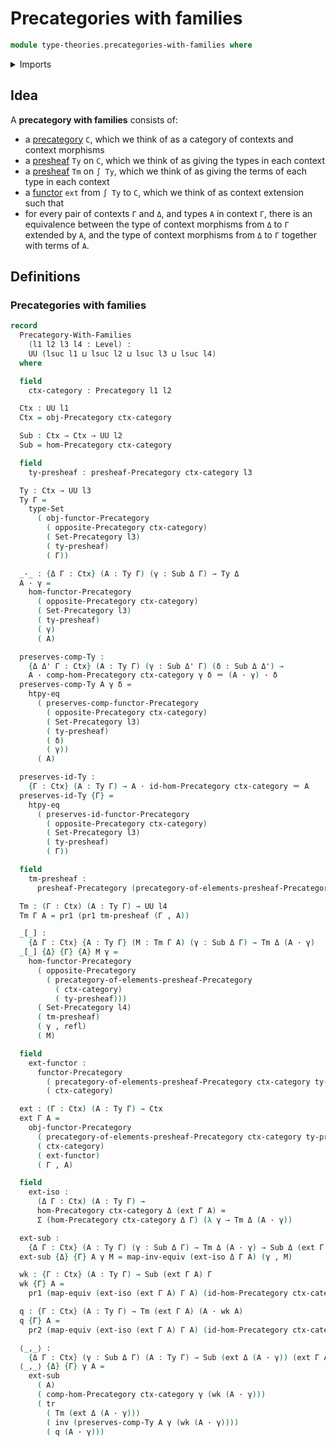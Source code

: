 # Precategories with families

```agda
module type-theories.precategories-with-families where
```

<details><summary>Imports</summary>

```agda
open import category-theory.functors-precategories
open import category-theory.natural-transformations-functors-precategories
open import category-theory.opposite-precategories
open import category-theory.precategories
open import category-theory.precategory-of-elements-of-a-presheaf
open import category-theory.presheaf-categories
open import category-theory.pullbacks-in-precategories

open import foundation.cartesian-product-types
open import foundation.category-of-sets
open import foundation.dependent-pair-types
open import foundation.equivalences
open import foundation.function-extensionality
open import foundation.identity-types
open import foundation.sections
open import foundation.sets
open import foundation.subtypes
open import foundation.transport-along-identifications
open import foundation.universe-levels
```

</details>

## Idea

A **precategory with families** consists of:

- a [precategory](category-theory.precategories.md) `C`, which we think of as a
  category of contexts and context morphisms
- a [presheaf](category-theory.presheaf-categories.md) `Ty` on `C`, which we
  think of as giving the types in each context
- a [presheaf](category-theory.presheaf-categories.md) `Tm` on `∫ Ty`, which we
  think of as giving the terms of each type in each context
- a [functor](category-theory.functors-precategories.md) `ext` from `∫ Ty` to
  `C`, which we think of as context extension such that
- for every pair of contexts `Γ` and `Δ`, and types `A` in context `Γ`, there is
  an equivalence between the type of context morphisms from `Δ` to `Γ` extended
  by `A`, and the type of context morphisms from `Δ` to `Γ` together with terms
  of `A`.

## Definitions

### Precategories with families

```agda
record
  Precategory-With-Families
    (l1 l2 l3 l4 : Level) :
    UU (lsuc l1 ⊔ lsuc l2 ⊔ lsuc l3 ⊔ lsuc l4)
  where

  field
    ctx-category : Precategory l1 l2

  Ctx : UU l1
  Ctx = obj-Precategory ctx-category

  Sub : Ctx → Ctx → UU l2
  Sub = hom-Precategory ctx-category

  field
    ty-presheaf : presheaf-Precategory ctx-category l3

  Ty : Ctx → UU l3
  Ty Γ =
    type-Set
      ( obj-functor-Precategory
        ( opposite-Precategory ctx-category)
        ( Set-Precategory l3)
        ( ty-presheaf)
        ( Γ))

  _·_ : {Δ Γ : Ctx} (A : Ty Γ) (γ : Sub Δ Γ) → Ty Δ
  A · γ =
    hom-functor-Precategory
      ( opposite-Precategory ctx-category)
      ( Set-Precategory l3)
      ( ty-presheaf)
      ( γ)
      ( A)

  preserves-comp-Ty :
    {Δ Δ' Γ : Ctx} (A : Ty Γ) (γ : Sub Δ' Γ) (δ : Sub Δ Δ') →
    A · comp-hom-Precategory ctx-category γ δ ＝ (A · γ) · δ
  preserves-comp-Ty A γ δ =
    htpy-eq
      ( preserves-comp-functor-Precategory
        ( opposite-Precategory ctx-category)
        ( Set-Precategory l3)
        ( ty-presheaf)
        ( δ)
        ( γ))
      ( A)

  preserves-id-Ty :
    {Γ : Ctx} (A : Ty Γ) → A · id-hom-Precategory ctx-category ＝ A
  preserves-id-Ty {Γ} =
    htpy-eq
      ( preserves-id-functor-Precategory
        ( opposite-Precategory ctx-category)
        ( Set-Precategory l3)
        ( ty-presheaf)
        ( Γ))

  field
    tm-presheaf :
      presheaf-Precategory (precategory-of-elements-presheaf-Precategory ctx-category ty-presheaf) l4

  Tm : (Γ : Ctx) (A : Ty Γ) → UU l4
  Tm Γ A = pr1 (pr1 tm-presheaf (Γ , A))

  _[_] :
    {Δ Γ : Ctx} {A : Ty Γ} (M : Tm Γ A) (γ : Sub Δ Γ) → Tm Δ (A · γ)
  _[_] {Δ} {Γ} {A} M γ =
    hom-functor-Precategory
      ( opposite-Precategory
        ( precategory-of-elements-presheaf-Precategory
          ( ctx-category)
          ( ty-presheaf)))
      ( Set-Precategory l4)
      ( tm-presheaf)
      ( γ , refl)
      ( M)

  field
    ext-functor :
      functor-Precategory
        ( precategory-of-elements-presheaf-Precategory ctx-category ty-presheaf)
        ( ctx-category)

  ext : (Γ : Ctx) (A : Ty Γ) → Ctx
  ext Γ A =
    obj-functor-Precategory
      ( precategory-of-elements-presheaf-Precategory ctx-category ty-presheaf)
      ( ctx-category)
      ( ext-functor)
      ( Γ , A)

  field
    ext-iso :
      (Δ Γ : Ctx) (A : Ty Γ) →
      hom-Precategory ctx-category Δ (ext Γ A) ≃
      Σ (hom-Precategory ctx-category Δ Γ) (λ γ → Tm Δ (A · γ))

  ext-sub :
    {Δ Γ : Ctx} (A : Ty Γ) (γ : Sub Δ Γ) → Tm Δ (A · γ) → Sub Δ (ext Γ A)
  ext-sub {Δ} {Γ} A γ M = map-inv-equiv (ext-iso Δ Γ A) (γ , M)

  wk : {Γ : Ctx} (A : Ty Γ) → Sub (ext Γ A) Γ
  wk {Γ} A =
    pr1 (map-equiv (ext-iso (ext Γ A) Γ A) (id-hom-Precategory ctx-category))

  q : {Γ : Ctx} (A : Ty Γ) → Tm (ext Γ A) (A · wk A)
  q {Γ} A =
    pr2 (map-equiv (ext-iso (ext Γ A) Γ A) (id-hom-Precategory ctx-category))

  ⟨_,_⟩ :
    {Δ Γ : Ctx} (γ : Sub Δ Γ) (A : Ty Γ) → Sub (ext Δ (A · γ)) (ext Γ A)
  ⟨_,_⟩ {Δ} {Γ} γ A =
    ext-sub
      ( A)
      ( comp-hom-Precategory ctx-category γ (wk (A · γ)))
      ( tr
        ( Tm (ext Δ (A · γ)))
        ( inv (preserves-comp-Ty A γ (wk (A · γ))))
        ( q (A · γ)))
```
